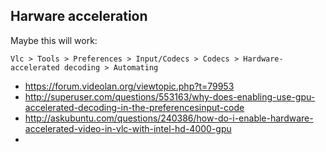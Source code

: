 ## Harware acceleration

Maybe this will work:

`Vlc > Tools > Preferences > Input/Codecs > Codecs > Hardware-accelerated decoding > Automating`

- https://forum.videolan.org/viewtopic.php?t=79953
- http://superuser.com/questions/553163/why-does-enabling-use-gpu-accelerated-decoding-in-the-preferencesinput-code
- http://askubuntu.com/questions/240386/how-do-i-enable-hardware-accelerated-video-in-vlc-with-intel-hd-4000-gpu
-
